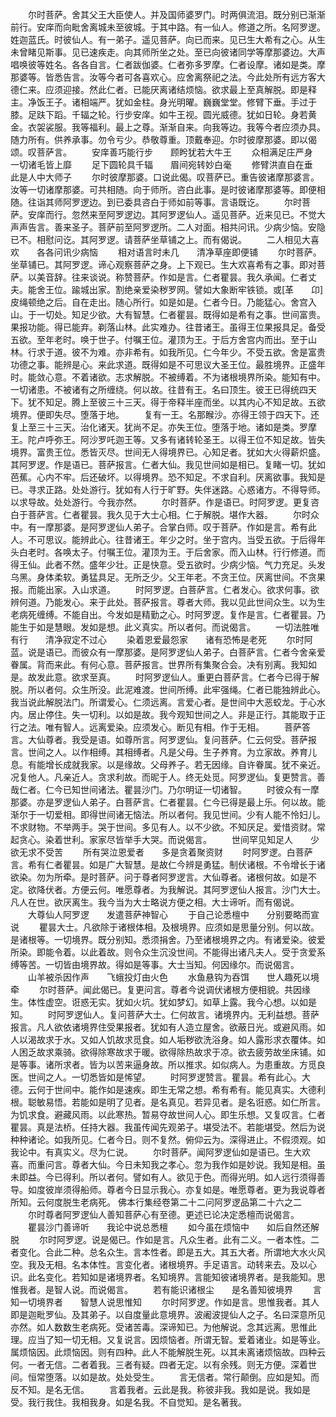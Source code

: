 <!-- { "loadSidebar": true } -->
　　尔时菩萨。舍其父王大臣使人。并及国师婆罗门。时两俱流泪。既分别已渐渐前行。安庠而向毗舍离城未至彼城。于其中路。有一仙人。修道之所。名阿罗逻。姓迦蓝氏。时彼仙人。有一弟子。遥见菩萨。向已而来。见已生大希有之心。从生未曾睹见斯事。见已速疾走。向其师所坐之处。至已向彼诸同学等摩那婆边。大声唱唤彼等姓名。各各自言。仁者跋伽婆。仁者弥多罗摩。仁者设摩。诸如是类。摩那婆等。皆悉告言。汝等今者可各喜欢心。应舍离祭祀之法。今此处所有远方客大德仁来。应须迎接。然此仁者。已能厌离诸结烦恼。欲求最上至真解脱。即是释主。净饭王子。诸相端严。犹如金柱。身光明曜。巍巍堂堂。修臂下垂。手过于膝。足趺下蹈。千辐之轮。行步安庠。如牛王视。圆光威德。犹如日轮。身若黄金。衣袈裟服。我等福利。最上之尊。渐渐自来。向我等边。我等今者应须办具。随力所有。供养承事。勿令亏少。恭敬尊重。顶戴奉迎。尔时彼摩那婆。即以偈颂。叹菩萨言。
　　安庠善巧能行步　　顾盻犹若大牛王
　　众相满足庄严身　　一切诸毛皆上靡
　　足下圆轮具千辐　　眉间宛转妙白毫
　　修臂洪直自在垂　　此是人中大师子
　　尔时彼摩那婆。口说此偈。叹菩萨已。重告彼诸摩那婆言。汝等一切诸摩那婆。可共相随。向于师所。咨白此事。是时彼诸摩那婆等。即便相随。往诣其师阿罗逻边。到已委具咨白于师如前等事。言语既讫。
　　尔时菩萨。安庠而行。忽然来至阿罗逻边。其阿罗逻仙人。遥见菩萨。近来见已。不觉大声声告言。善来圣子。菩萨前至阿罗逻所。二人对面。相共问讯。少病少恼。安隐已不。相慰问讫。其阿罗逻。请菩萨坐草铺之上。而有偈说。
　　二人相见大喜欢　　各各问讯少病恼
　　相对语言时未几　　清净草座即便铺
　　尔时菩萨。坐草铺已。其阿罗逻。谛心观察菩萨之身。上下观已。生大欢喜希有之事。即对菩萨。以美音辞。往来谈说。称赞菩萨。作如是言。仁者瞿昙。我久承闻。仁者丈夫。能舍王位。踰城出家。割绝亲爱染秽罗网。譬如大象断牢铁锁。或[革　　卬]皮绳顿绝之后。自在走出。随心所行。如是如是。仁者今日。乃能猛心。舍宫入山。于一切处。知足少欲。大有智慧。仁者瞿昙。既得如是希有之事。世间富贵。果报功能。得已能弃。剃落山林。此实难办。往昔诸王。虽得王位果报具足。备受五欲。至年老时。唤于世子。付嘱王位。灌顶为王。于后方舍宫内而出。至于山林。行求于道。彼不为难。亦非希有。如我所见。仁今年少。不受五欲。舍是富贵功德之事。能辨是心。来此求道。既得如是不可思议大圣王位。最胜境界。正盛年时。能敛心意。不着诸欲。志求解脱。不被缚着。不为诸根境界所染。能知有中。一切诸患。不被诸有之所缠绕。何以故。往昔有王。名曰顶生。彼王已得统四天下。犹不知足。腾上至彼三十三天。得于帝释半座而坐。以其内心不知足故。五欲境界。便即失尽。堕落于地。
　　复有一王。名那睺沙。亦得王领于四天下。还复上至三十三天。治化诸天。犹尚不足。亦失王位。堕落于地。诸如是类。罗摩王。陀卢呼弥王。阿沙罗吒迦王等。又多有诸转轮圣王。以得王位不知足故。皆失境界。富贵王位。悉皆灭尽。世间无人得境界已。心知足者。犹如大火得薪炽盛。其阿罗逻。作是语已。菩萨报言。仁者大仙。我见世间如是相已。复睹一切。犹如芭蕉。心内不牢。后还破坏。以得境界。恐不知足。不求自利。厌离欲事。我知是已。寻求正路。处处游行。犹如有人行于旷野。失伴迷路。心惑诸方。不得导师。以求导故。处处游行。今我亦然。
　　尔时菩萨。作是语已。时阿罗逻。更复咨白于菩萨言。仁者瞿昙。我久见于大士心相。仁于解脱。堪作大器。
　　尔时众中。有一摩那婆。是阿罗逻仙人弟子。合掌白师。叹于菩萨。作如是言。希有此人。不可思议。能辨此心。往昔诸王。年少之时。坐于宫内。当受五欲。于后得年头白老时。各唤太子。付嘱王位。灌顶为王。于后舍家。而入山林。行行修道。而得王仙。此者不然。盛年少壮。正是快意。受五欲时。少病少恼。气力充足。头发乌黑。身体柔软。勇猛具足。无所乏少。父王年老。不贪王位。厌离世间。不贪果报。而能出家。入山求道。
　　时阿罗逻。白菩萨言。仁者发心。欲求何事。欲辨何道。乃能发心。来于此处。菩萨报言。尊者大师。我以见此世间众生。以为生老病死缠缚。不能自出。今发如是精勤之心。时阿罗逻。复作是言。仁者瞿昙。乃能生于如是慧眼。发如是想。此义真实。所以者何。而说偈言。
　　一切法胜唯有行　　清净寂定不过心
　　染着恩爱最怨家　　诸有恐怖是老死
　　尔时阿蓝。说是语已。而彼众有一摩那婆。是阿罗逻仙人弟子。白菩萨言。仁者今舍亲爱眷属。背而来此。有何心意。菩萨报言。世界所有集聚合会。决有别离。我知如是。故发此意。欲求至真。
　　时阿罗逻仙人。重更白菩萨言。仁者今已得于解脱。所以者何。众生所没。此泥难渡。世间所缚。此牢强绳。仁者已能独辨此心。我当说此解脱法门。所谓爱心。仁须远离。言爱心者。是世间中大恶蛟龙。于心水内。居止停住。失一切利。以如是故。我今观知世间之人。非是正行。其能取于正行之法。唯有智人。远离爱染。应须发心。断见有相。作于无相。
　　菩萨答言。大仙尊者。我受是语。如尊所言。阿罗逻仙。复问菩萨。仁云何受。菩萨报言。世间之人。以作相缚。其相缚者。凡是父母。生子养育。为立家故。养育儿息。有能增长成就我家。以是缘故。父母养子。若无因缘。自许眷属。犹不亲近。况复他人。凡亲近人。贪求利故。而昵于人。终无处觅。阿罗逻仙。复更赞言。善哉仁者。仁今已知世间诸法。瞿昙沙门。乃尔明证一切诸智。
　　时彼众有一摩那婆。亦是罗逻仙人弟子。白菩萨言。仁者瞿昙。仁今已得是最上乐。何以故。能渐尔于一切爱相。即得世间诸无恼法。所以者何。我见世间。少有人能不怜妇儿。不求财物。不举两手。哭于世间。多见有人。以不少欲。不知厌足。爱惜资财。常起贪心。染着世利。家家尽皆举手大哭。而说偈言。
　　世间罕见知足人　　少欲无求不受苦
　　所有哭泣恩爱者　　多是贪着聚资财
　　时阿罗逻。白菩萨言。希有仁者瞿昙。如是广大智慧。是故仁今辨是勇猛。制伏诸根。不令增长于诸欲染。勿为所牵。是时菩萨。问于尊者阿罗逻言。大仙尊者。诸根何故。如是不定。欲降伏者。方便云何。唯愿尊者。为我解说。其阿罗逻仙人报言。沙门大士。凡人在世。欲厌离生。我今当为大士略说方便之相。大士谛听。而有偈说。
　　大尊仙人阿罗逻　　发遣菩萨神智心
　　于自己论悉檀中　　分别要略而宣说
　　瞿昙大士。凡欲除于诸根体相。及根境界。应须如是思量分别。何以故。是诸根等。一切境界。既分别知。悉须捐舍。乃至诸根境界之内。有诸爱染。彼爱所染。即能令着。以此着故。则令众生沉没世间。不能得出诸凡夫人。受于贪爱系缚等苦。一切皆由境界故。得如是等事。大士当知。何因缘尔。而说偈言。
　　山羊被杀因作声　　飞蛾投灯由火色
　　水鱼悬钩为吞饵　　世人趣死以境牵
　　尔时菩萨。闻此偈已。复更问言。尊者今说调伏诸根方便相貌。共因缘生。体性虚空。诳惑无实。犹如火坑。犹如梦幻。如草上露。我今心想。以如是知。
　　时阿罗逻仙人。复问菩萨大士。仁何故言。诸境界内。无利益想。菩萨报言。凡人欲依诸境界住受果报者。犹如有人造立屋舍。欲蔽日光。或避风雨。如人以渴故求于水。又如人饥故求觅食。如人垢秽欲洗浴身。如人露形求衣覆体。如人困乏故求乘骑。欲得除寒故求于暖。欲得除热故求于凉。欲去疲劳故坐床铺。如是等事。诸所求者。皆为以苦来逼身故。所以推求。如似病人。为患重故。方觅良医。世间之人。一切悉皆如是悕望。
　　时阿罗逻赞言。瞿昙。希有此心。大德。云何于世间中。能作如是速疾。即生无常之想。希有希有。能见真实。大德利根。聪敏易悟。若能如是明了见者。是名真见。若异见者。是名诳惑。如仁所言。为饥求食。避藏风雨。以此寒热。暂易夺故世间人心。即生乐想。又复叹言。仁者瞿昙。真是法桥。任持大器。我虽传闻先观弟子。堪受法不。若能堪受。然后为说种种诸论。如我所见。仁者今日。则不复然。俯仰云为。深得进止。不假须观。如我论中。有真实义。尽为仁说。
　　尔时菩萨。闻阿罗逻仙如是语已。生大欢喜。而重问言。尊者大仙。今日未知我之孝心。忽为我作如是妙说。我知是相。虽未即益。今已得利。所以者何。譬如有人。欲见于色。而得光明。如人远行须得善导。如度彼岸须得船师。尊者今日显示我心。亦复如是。唯愿尊者。更为我说尊者所知。云何度脱生老病死。
佛本行集经卷第二十二问阿罗逻品第二十六之二
　　尔时尊者阿罗逻仙人善知菩萨心有至德。更述已论决定悉檀而说偈言。
　　瞿昙沙门善谛听　　我论中说总悉檀
　　如今虽在烦恼中　　如后自然还解脱
　　尔时阿罗逻。说是偈已。作如是言。凡众生者。此有二义。一者本性。二者变化。合此二种。总名众生。言本性者。即是五大。其五大者。所谓地大水火风空。我及无相。名本体性。言变化者。诸根境界。手足语言。动转来去。及以心识。此名变化。若知如是诸境界者。名知境界。言能知彼诸境界者。是我能知。思惟我者。是智人说。而说偈言。
　　若有能识诸根尘　　是名善知彼境界
　　言知一切境界者　　智慧人说思惟知
　　尔时阿罗逻。作如是言。思惟我者。其人即是迦毗罗仙。及其弟子。以自度量此意境界。波阇波提仙人之子。名曰深意所见亦然。如人数数生老病死。受诸苦毒。深谛知已。为他解说。念其远离。思惟此理。应当了知一切无相。又复说言。因烦恼者。所谓无智。爱着诸业。如是等业。属烦恼因。此烦恼因。则有四种。此人不能解脱生死。以其未离诸烦恼故。四种云何。一者无信。二者着我。三者有疑。四者无定。以有余残。则无方便。深着世间。恒常堕落。以如是故。处处受生。
　　言无信者。常行颠倒。应如是知。而反不知。是名无信。
　　言着我者。云此是我。称彼非我。我如是说。我如是受。我行我住。我相我身。如是名我。不自觉知。是名著我。
